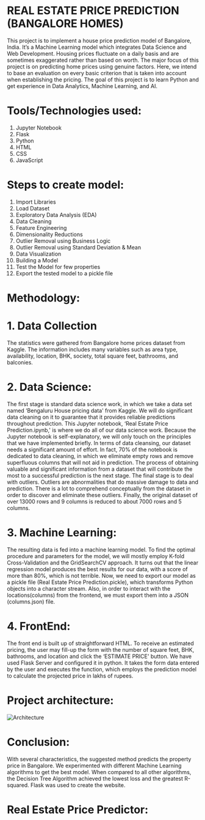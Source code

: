 # REAL ESTATE PRICE PREDICTION (BANGALORE HOMES)
  This project is to implement  a  house  price prediction  model  of  Bangalore,  India.  It’s  a  Machine Learning  model  which  integrates  Data  Science  and  Web Development.  Housing  prices  fluctuate  on  a daily  basis  and  are  sometimes  exaggerated  rather  than based  on  worth.  The  major  focus  of  this  project  is  on predicting  home  prices  using  genuine  factors.  Here,  we intend to base an evaluation on every basic criterion that is taken into account  when establishing the pricing.  The goal of this project is to learn Python and get experience in Data Analytics, Machine Learning, and AI.

# Tools/Technologies used:
1. Jupyter Notebook
2. Flask
3. Python
4. HTML
5. CSS
6. JavaScript

# Steps to create model:
1. Import Libraries
2. Load Dataset
3. Exploratory Data Analysis (EDA)
4. Data Cleaning
5. Feature Engineering
6. Dimensionality Reductions
7. Outlier Removal using Business Logic
8. Outlier Removal using Standard Deviation & Mean
9. Data Visualization
10. Building a Model
11. Test the Model for few properties
12. Export the tested model to a pickle file

# Methodology:
# 1. Data Collection
   The statistics were gathered from  Bangalore  home  prices dataset from Kaggle. The  information  includes  many  variables  such  as  area type, availability,  location, BHK, society,  total square feet, bathrooms, and balconies. 
# 2. Data Science:
   The first stage is standard data science work, in which  we take a data set named ‘Bengaluru House pricing data' from Kaggle.  We  will  do  significant  data  cleaning  on  it  to guarantee that it  provides  reliable predictions throughout prediction.  This  Jupyter notebook,  ‘Real Estate Price Prediction.ipynb,'  is  where  we  do  all  of  our data  science work.  Because  the  Jupyter notebook  is self-explanatory, we  will  only touch  on the  principles that  we have implemented  briefly.  In terms  of data  cleansing, our dataset needs a significant amount of effort. In fact, 70% of the  notebook  is  dedicated  to  data  cleaning,  in  which  we eliminate  empty  rows  and  remove  superfluous  columns that will not aid in prediction. The  process  of  obtaining  valuable  and  significant information from a dataset that will contribute the most to a successful prediction is the next stage. The  final  stage  is  to  deal with  outliers.  Outliers  are abnormalities  that  do  massive  damage  to  data  and prediction. There is a lot to comprehend conceptually from the  dataset  in  order  to  discover  and  eliminate  these outliers. Finally,  the  original  dataset  of  over 13000 rows  and  9 columns is reduced to about 7000 rows and 5 columns.
# 3. Machine Learning:
The resulting data is fed into a machine learning model. To find the optimal procedure and parameters for the model, we  will  mostly employ  K-fold  Cross-Validation  and  the GridSearchCV approach. It turns out that the linear regression model produces the best results for  our data,  with a  score of  more than  80%, which is not terrible. Now,  we  need  to  export  our  model  as  a  pickle  file (Real Estate Price Prediction.pickle),  which  transforms Python objects into  a character stream.  Also, in  order  to interact with  the locations(columns)  from  the  frontend,  we  must export them into a JSON (columns.json) file.
# 4. FrontEnd:
The  front  end  is  built  up  of  straightforward  HTML.  To receive an estimated pricing, the user may fill-up the form with  the  number  of  square  feet,  BHK,  bathrooms,  and location and click the  ‘ESTIMATE PRICE' button. We have used Flask Server and configured it  in python. It takes the form data  entered by the  user and  executes the  function, which  employs  the  prediction  model  to  calculate  the projected price in lakhs of rupees.

# Project architecture:
![Architecture](https://github.com/Navina-Murugadas/Real_Estate_Price_Prediction-BangaloreHomes_DataScience/assets/72821323/ab878f6a-0e88-47a3-8a6e-8d90d0683a27)

# Conclusion:
With  several  characteristics,  the  suggested  method predicts  the  property  price  in  Bangalore.  We experimented with  different Machine Learning algorithms to  get  the  best  model.  When  compared  to  all  other algorithms,  the  Decision  Tree  Algorithm  achieved  the lowest loss and the greatest R-squared. Flask was used to create the website.

# Real Estate Price Predictor:

